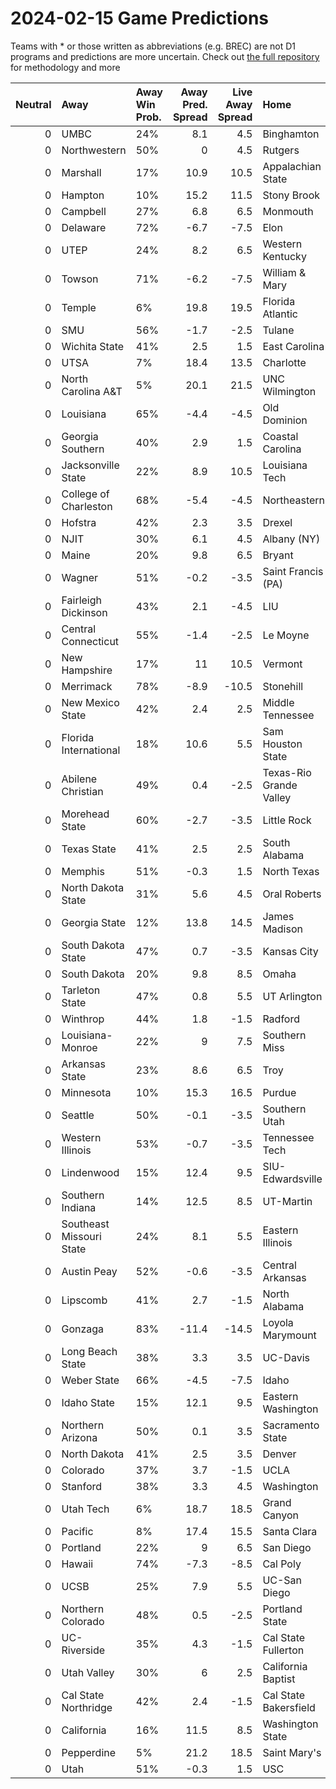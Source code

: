 # 2024-02-15 Game Predictions
Teams with * or those written as abbreviations (e.g. BREC) are not D1 programs and predictions are more uncertain. Check out [the full repository](https://github.com/grdavis/college-basketball-elo) for methodology and more

|   Neutral | Away                     | Away Win Prob.   |   Away Pred. Spread |   Live Away Spread | Home                    | Home Win Prob.   |   Home Pred. Spread |
|----------:|:-------------------------|:-----------------|--------------------:|-------------------:|:------------------------|:-----------------|--------------------:|
|         0 | UMBC                     | 24%              |                 8.1 |                4.5 | Binghamton              | 76%              |                -8.1 |
|         0 | Northwestern             | 50%              |                 0   |                4.5 | Rutgers                 | 50%              |                -0   |
|         0 | Marshall                 | 17%              |                10.9 |               10.5 | Appalachian State       | 83%              |               -10.9 |
|         0 | Hampton                  | 10%              |                15.2 |               11.5 | Stony Brook             | 90%              |               -15.2 |
|         0 | Campbell                 | 27%              |                 6.8 |                6.5 | Monmouth                | 73%              |                -6.8 |
|         0 | Delaware                 | 72%              |                -6.7 |               -7.5 | Elon                    | 28%              |                 6.7 |
|         0 | UTEP                     | 24%              |                 8.2 |                6.5 | Western Kentucky        | 76%              |                -8.2 |
|         0 | Towson                   | 71%              |                -6.2 |               -7.5 | William & Mary          | 29%              |                 6.2 |
|         0 | Temple                   | 6%               |                19.8 |               19.5 | Florida Atlantic        | 94%              |               -19.8 |
|         0 | SMU                      | 56%              |                -1.7 |               -2.5 | Tulane                  | 44%              |                 1.7 |
|         0 | Wichita State            | 41%              |                 2.5 |                1.5 | East Carolina           | 59%              |                -2.5 |
|         0 | UTSA                     | 7%               |                18.4 |               13.5 | Charlotte               | 93%              |               -18.4 |
|         0 | North Carolina A&T       | 5%               |                20.1 |               21.5 | UNC Wilmington          | 95%              |               -20.1 |
|         0 | Louisiana                | 65%              |                -4.4 |               -4.5 | Old Dominion            | 35%              |                 4.4 |
|         0 | Georgia Southern         | 40%              |                 2.9 |                1.5 | Coastal Carolina        | 60%              |                -2.9 |
|         0 | Jacksonville State       | 22%              |                 8.9 |               10.5 | Louisiana Tech          | 78%              |                -8.9 |
|         0 | College of Charleston    | 68%              |                -5.4 |               -4.5 | Northeastern            | 32%              |                 5.4 |
|         0 | Hofstra                  | 42%              |                 2.3 |                3.5 | Drexel                  | 58%              |                -2.3 |
|         0 | NJIT                     | 30%              |                 6.1 |                4.5 | Albany (NY)             | 70%              |                -6.1 |
|         0 | Maine                    | 20%              |                 9.8 |                6.5 | Bryant                  | 80%              |                -9.8 |
|         0 | Wagner                   | 51%              |                -0.2 |               -3.5 | Saint Francis (PA)      | 49%              |                 0.2 |
|         0 | Fairleigh Dickinson      | 43%              |                 2.1 |               -4.5 | LIU                     | 57%              |                -2.1 |
|         0 | Central Connecticut      | 55%              |                -1.4 |               -2.5 | Le Moyne                | 45%              |                 1.4 |
|         0 | New Hampshire            | 17%              |                11   |               10.5 | Vermont                 | 83%              |               -11   |
|         0 | Merrimack                | 78%              |                -8.9 |              -10.5 | Stonehill               | 22%              |                 8.9 |
|         0 | New Mexico State         | 42%              |                 2.4 |                2.5 | Middle Tennessee        | 58%              |                -2.4 |
|         0 | Florida International    | 18%              |                10.6 |                5.5 | Sam Houston State       | 82%              |               -10.6 |
|         0 | Abilene Christian        | 49%              |                 0.4 |               -2.5 | Texas-Rio Grande Valley | 51%              |                -0.4 |
|         0 | Morehead State           | 60%              |                -2.7 |               -3.5 | Little Rock             | 40%              |                 2.7 |
|         0 | Texas State              | 41%              |                 2.5 |                2.5 | South Alabama           | 59%              |                -2.5 |
|         0 | Memphis                  | 51%              |                -0.3 |                1.5 | North Texas             | 49%              |                 0.3 |
|         0 | North Dakota State       | 31%              |                 5.6 |                4.5 | Oral Roberts            | 69%              |                -5.6 |
|         0 | Georgia State            | 12%              |                13.8 |               14.5 | James Madison           | 88%              |               -13.8 |
|         0 | South Dakota State       | 47%              |                 0.7 |               -3.5 | Kansas City             | 53%              |                -0.7 |
|         0 | South Dakota             | 20%              |                 9.8 |                8.5 | Omaha                   | 80%              |                -9.8 |
|         0 | Tarleton State           | 47%              |                 0.8 |                5.5 | UT Arlington            | 53%              |                -0.8 |
|         0 | Winthrop                 | 44%              |                 1.8 |               -1.5 | Radford                 | 56%              |                -1.8 |
|         0 | Louisiana-Monroe         | 22%              |                 9   |                7.5 | Southern Miss           | 78%              |                -9   |
|         0 | Arkansas State           | 23%              |                 8.6 |                6.5 | Troy                    | 77%              |                -8.6 |
|         0 | Minnesota                | 10%              |                15.3 |               16.5 | Purdue                  | 90%              |               -15.3 |
|         0 | Seattle                  | 50%              |                -0.1 |               -3.5 | Southern Utah           | 50%              |                 0.1 |
|         0 | Western Illinois         | 53%              |                -0.7 |               -3.5 | Tennessee Tech          | 47%              |                 0.7 |
|         0 | Lindenwood               | 15%              |                12.4 |                9.5 | SIU-Edwardsville        | 85%              |               -12.4 |
|         0 | Southern Indiana         | 14%              |                12.5 |                8.5 | UT-Martin               | 86%              |               -12.5 |
|         0 | Southeast Missouri State | 24%              |                 8.1 |                5.5 | Eastern Illinois        | 76%              |                -8.1 |
|         0 | Austin Peay              | 52%              |                -0.6 |               -3.5 | Central Arkansas        | 48%              |                 0.6 |
|         0 | Lipscomb                 | 41%              |                 2.7 |               -1.5 | North Alabama           | 59%              |                -2.7 |
|         0 | Gonzaga                  | 83%              |               -11.4 |              -14.5 | Loyola Marymount        | 17%              |                11.4 |
|         0 | Long Beach State         | 38%              |                 3.3 |                3.5 | UC-Davis                | 62%              |                -3.3 |
|         0 | Weber State              | 66%              |                -4.5 |               -7.5 | Idaho                   | 34%              |                 4.5 |
|         0 | Idaho State              | 15%              |                12.1 |                9.5 | Eastern Washington      | 85%              |               -12.1 |
|         0 | Northern Arizona         | 50%              |                 0.1 |                3.5 | Sacramento State        | 50%              |                -0.1 |
|         0 | North Dakota             | 41%              |                 2.5 |                3.5 | Denver                  | 59%              |                -2.5 |
|         0 | Colorado                 | 37%              |                 3.7 |               -1.5 | UCLA                    | 63%              |                -3.7 |
|         0 | Stanford                 | 38%              |                 3.3 |                4.5 | Washington              | 62%              |                -3.3 |
|         0 | Utah Tech                | 6%               |                18.7 |               18.5 | Grand Canyon            | 94%              |               -18.7 |
|         0 | Pacific                  | 8%               |                17.4 |               15.5 | Santa Clara             | 92%              |               -17.4 |
|         0 | Portland                 | 22%              |                 9   |                6.5 | San Diego               | 78%              |                -9   |
|         0 | Hawaii                   | 74%              |                -7.3 |               -8.5 | Cal Poly                | 26%              |                 7.3 |
|         0 | UCSB                     | 25%              |                 7.9 |                5.5 | UC-San Diego            | 75%              |                -7.9 |
|         0 | Northern Colorado        | 48%              |                 0.5 |               -2.5 | Portland State          | 52%              |                -0.5 |
|         0 | UC-Riverside             | 35%              |                 4.3 |               -1.5 | Cal State Fullerton     | 65%              |                -4.3 |
|         0 | Utah Valley              | 30%              |                 6   |                2.5 | California Baptist      | 70%              |                -6   |
|         0 | Cal State Northridge     | 42%              |                 2.4 |               -1.5 | Cal State Bakersfield   | 58%              |                -2.4 |
|         0 | California               | 16%              |                11.5 |                8.5 | Washington State        | 84%              |               -11.5 |
|         0 | Pepperdine               | 5%               |                21.2 |               18.5 | Saint Mary's            | 95%              |               -21.2 |
|         0 | Utah                     | 51%              |                -0.3 |                1.5 | USC                     | 49%              |                 0.3 |